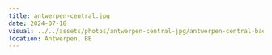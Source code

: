 ```yaml
---
title: antwerpen-central.jpg
date: 2024-07-18
visual: ../../assets/photos/antwerpen-central-jpg/antwerpen-central-bae0c0fbc0.jpg
location: Antwerpen, BE
---
```



